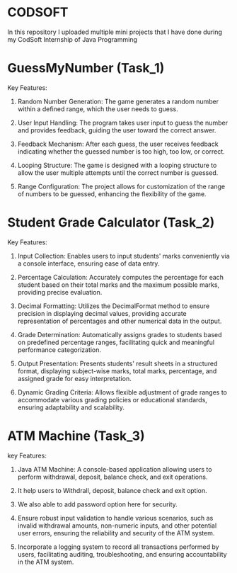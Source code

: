 # CODSOFT
In this repository I uploaded multiple mini projects that I have done during my CodSoft Internship of Java Programming
# GuessMyNumber (Task_1)
Key Features:

1. Random Number Generation: The game generates a random number within a defined range, which the user needs to guess.

2. User Input Handling: The program takes user input to guess the number and provides feedback, guiding the user toward the correct answer.

3. Feedback Mechanism: After each guess, the user receives feedback indicating whether the guessed number is too high, too low, or correct.

4. Looping Structure: The game is designed with a looping structure to allow the user multiple attempts until the correct number is guessed.

5. Range Configuration: The project allows for customization of the range of numbers to be guessed, enhancing the flexibility of the game.

# Student Grade Calculator (Task_2)
Key Features:

1. Input Collection: Enables users to input students' marks conveniently via a console interface, ensuring ease of data entry.

2. Percentage Calculation: Accurately computes the percentage for each student based on their total marks and the maximum possible marks, providing precise evaluation.
   
3. Decimal Formatting: Utilizes the DecimalFormat method to ensure precision in displaying decimal values, providing accurate representation of percentages and other numerical data in the output.

4. Grade Determination: Automatically assigns grades to students based on predefined percentage ranges, facilitating quick and meaningful performance categorization.

5. Output Presentation: Presents students' result sheets in a structured format, displaying subject-wise marks, total marks, percentage, and assigned grade for easy interpretation.

6. Dynamic Grading Criteria: Allows flexible adjustment of grade ranges to accommodate various grading policies or educational standards, ensuring adaptability and scalability.

# ATM Machine (Task_3)
key Features:

1. Java ATM Machine: A console-based application allowing users to perform withdrawal, deposit, balance check, and exit operations.

2. It help users to Withdrall, deposit, balance check and exit option.

3. We also able to add password option here for security.

4. Ensure robust input validation to handle various scenarios, such as invalid withdrawal amounts, non-numeric inputs, and other potential user errors, ensuring the reliability and security of the ATM system.

5. Incorporate a logging system to record all transactions performed by users, facilitating auditing, troubleshooting, and ensuring accountability in the ATM system.
